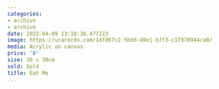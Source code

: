 ```yaml
---
categories:
- archive
- archive
date: 2022-04-09 13:18:38.477223
image: https://ucarecdn.com/1dfd67c2-5bdd-49e1-b7f3-c17970944ca0/
media: Acrylic on canvas
price: '0'
size: 30 x 30cm
sold: Sold
title: Eat Me
...
```

